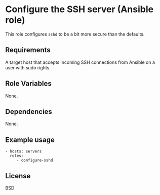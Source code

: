 # Configure the SSH server (Ansible role)
This role configures `sshd` to be a bit more secure than the defaults.

## Requirements
A target host that accepts incoming SSH connections from Ansible on a user with sudo rights.

## Role Variables
None.

## Dependencies
None.

## Example usage
```
- hosts: servers
  roles:
     - configure-sshd
```

## License
BSD
